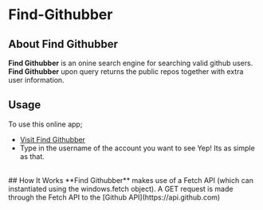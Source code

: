 # Find-Githubber
## About Find Githubber
**Find Githubber** is an onine search engine for searching valid github users. **Find Githubber** upon query returns the public repos together with extra user information.
<br>
## Usage
To use this online app;
- [Visit Find Githubber](https://hendrixgotcodes.github.io/Find-Githubber/)
- Type in the username of the account you want to see
Yep! Its as simple as that.
<br>
## How It Works
**Find Githubber** makes use of a Fetch API (which can instantiated using the windows.fetch object).
A GET request is made through the Fetch API to the [Github API](https://api.github.com) 
